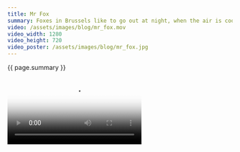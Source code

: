 ```yaml
---
title: Mr Fox
summary: Foxes in Brussels like to go out at night, when the air is cool and the sidewalks quiet.
video: /assets/images/blog/mr_fox.mov
video_width: 1280
video_height: 720
video_poster: /assets/images/blog/mr_fox.jpg
---
```


{{ page.summary }}

<video controls preload="metadata" width="{{ page.video_width }}" height="{{ page.video_height }}" poster="{{ page.video_poster }}" src="{{ page.video }}"></video>
